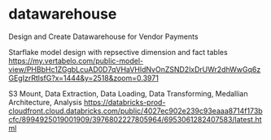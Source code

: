 # datawarehouse
Design and Create Datawarehouse for Vendor Payments

Starflake model design with repsective dimension and fact tables
https://my.vertabelo.com/public-model-view/PHBbHc1ZGgbLcuAD0D7qVHaVHldNvOnZSND2lxDrUWr2dhWwGq6zGEgIzrRtlsfG?x=1444&y=2518&zoom=0.3971

S3 Mount, Data Extraction, Data Loading, Data Transforming, Medallian Architecture, Analysis
https://databricks-prod-cloudfront.cloud.databricks.com/public/4027ec902e239c93eaaa8714f173bcfc/8994925019001909/3976802227805964/6953061282407583/latest.html
